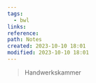```yaml
---
tags:
  - bwl
links: 
reference: 
path: Notes
created: 2023-10-10 18:01
modified: 2023-10-10 18:01
---
```

>Handwerkskammer

